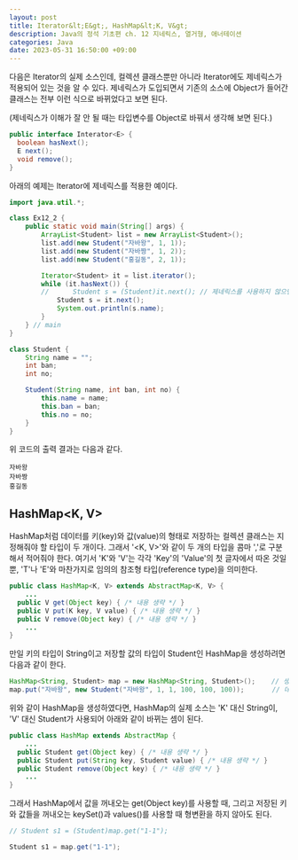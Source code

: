 ```yaml
---
layout: post
title: Iterator&lt;E&gt;, HashMap&lt;K, V&gt;
description: Java의 정석 기초편 ch. 12 지네릭스, 열거형, 애너테이션
categories: Java
date: 2023-05-31 16:50:00 +09:00
---
```

다음은 Iterator의 실제 소스인데, 컬렉션 클래스뿐만 아니라 Iterator에도 제네릭스가 적용되어 있는 것을 알 수 있다. 제네릭스가 도입되면서 기존의 소스에 Object가 들어간 클래스는 전부 이런 식으로 바뀌었다고 보면 된다.

(제네릭스가 이해가 잘 안 될 때는 타입변수를 Object로 바꿔서 생각해 보면 된다.)

```java
public interface Interator<E> {
  boolean hasNext();
  E next();
  void remove();
}
```

아래의 예제는 Iterator에 제네릭스를 적용한 예이다.

```java
import java.util.*;

class Ex12_2 {
	public static void main(String[] args) {
		ArrayList<Student> list = new ArrayList<Student>();
		list.add(new Student("자바왕", 1, 1));
		list.add(new Student("자바짱", 1, 2));
		list.add(new Student("홍길동", 2, 1));

		Iterator<Student> it = list.iterator();
		while (it.hasNext()) {
		//      Student s = (Student)it.next(); // 제네릭스를 사용하지 않으면 형변환 필요.
			Student s = it.next();
			System.out.println(s.name);
		}
	} // main
}

class Student {
	String name = "";
	int ban;
	int no;

	Student(String name, int ban, int no) {
		this.name = name;
		this.ban = ban;
		this.no = no;
	}
}
```

위 코드의 출력 결과는 다음과 같다.

```
자바왕
자바짱
홍길동
```


## HashMap\<K, V\>

HashMap처럼 데이터를 키(key)와 값(value)의 형태로 저장하는 컬렉션 클래스는 지정해줘야 할 타입이 두 개이다. 그래서 '\<K, V\>'와 같이 두 개의 타입을 콤마 ','로 구분해서 적어줘야 한다. 여기서 'K'와 'V'는 각각 'Key'의 'Value'의 첫 글자에서 따온 것일 뿐, 'T'나 'E'와 마찬가지로 임의의 참조형 타입(reference type)을 의미한다.

```java
public class HashMap<K, V> extends AbstractMap<K, V> {
    ...
  public V get(Object key) { /* 내용 생략 */ }
  public V put(K key, V value) { /* 내용 생략 */ }
  public V remove(Object key) { /* 내용 생략 */ }
    ...
}
```

만일 키의 타입이 String이고 저장할 값의 타입이 Student인 HashMap을 생성하려면 다음과 같이 한다.

```java
HashMap<String, Student> map = new HashMap<String, Student>();    // 생성
map.put("자바왕", new Student("자바왕", 1, 1, 100, 100, 100));       // 데이터 저장
```

위와 같이 HashMap을 생성하였다면, HashMap의 실제 소스는 'K' 대신 String이, 'V' 대신 Student가 사용되어 아래와 같이 바뀌는 셈이 된다.

```java
public class HashMap extends AbstractMap {
    ...
  public Student get(Object key) { /* 내용 생략 */ }
  public Student put(String key, Student value) { /* 내용 생략 */ }
  public Student remove(Object key) { /* 내용 생략 */ }
    ...
}
```

그래서 HashMap에서 값을 꺼내오는 get(Object key)를 사용할 때, 그리고 저장된 키와 값들을 꺼내오는 keySet()과 values()를 사용할 때 형변환을 하지 않아도 된다.

```java
// Student s1 = (Student)map.get("1-1");

Student s1 = map.get("1-1");
```
